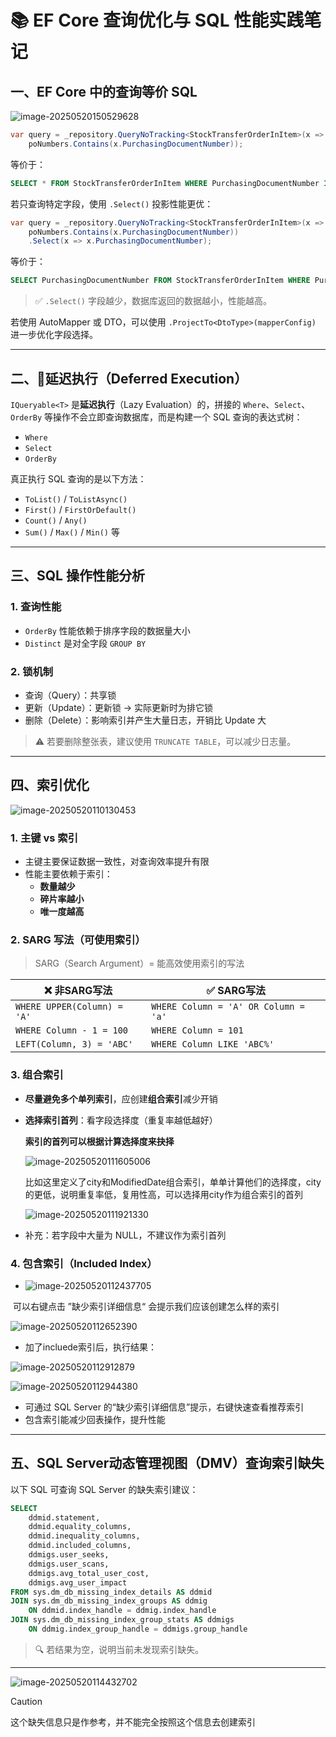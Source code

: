 # 📚 EF Core 查询优化与 SQL 性能实践笔记



## 一、EF Core 中的查询等价 SQL

![image-20250520150529628](assets/image-20250520150529628.png)

```c#
var query = _repository.QueryNoTracking<StockTransferOrderInItem>(x =>
    poNumbers.Contains(x.PurchasingDocumentNumber));
```

等价于：

```sql
SELECT * FROM StockTransferOrderInItem WHERE PurchasingDocumentNumber IN (poNumbers)
```

若只查询特定字段，使用 `.Select()` 投影性能更优：

```c#
var query = _repository.QueryNoTracking<StockTransferOrderInItem>(x =>
    poNumbers.Contains(x.PurchasingDocumentNumber))
    .Select(x => x.PurchasingDocumentNumber);
```

等价于：

```sql
SELECT PurchasingDocumentNumber FROM StockTransferOrderInItem WHERE PurchasingDocumentNumber IN (poNumbers)
```

> ✅ `.Select()` 字段越少，数据库返回的数据越小，性能越高。

若使用 AutoMapper 或 DTO，可以使用 `.ProjectTo<DtoType>(mapperConfig)` 进一步优化字段选择。

------



## 二、🧠延迟执行（Deferred Execution）

`IQueryable<T>` 是**延迟执行**（Lazy Evaluation）的，拼接的 `Where`、`Select`、`OrderBy` 等操作不会立即查询数据库，而是构建一个 SQL 查询的表达式树：

- `Where`
- `Select`
- `OrderBy`

真正执行 SQL 查询的是以下方法：

- `ToList()` / `ToListAsync()`
- `First()` / `FirstOrDefault()`
- `Count()` / `Any()`
- `Sum()` / `Max()` / `Min()` 等

------



## 三、SQL 操作性能分析

### 1. 查询性能

- `OrderBy` 性能依赖于排序字段的数据量大小
- `Distinct` 是对全字段 `GROUP BY`

### 2. 锁机制

- 查询（Query）：共享锁
- 更新（Update）：更新锁 → 实际更新时为排它锁
- 删除（Delete）：影响索引并产生大量日志，开销比 Update 大

> ⚠ 若要删除整张表，建议使用 `TRUNCATE TABLE`，可以减少日志量。

------



## 四、索引优化

![image-20250520110130453](assets/image-20250520110130453.png)

### 1. 主键 vs 索引

- 主键主要保证数据一致性，对查询效率提升有限
- 性能主要依赖于索引：
  - **数量越少**
  - **碎片率越小**
  - **唯一度越高**

### 2. SARG 写法（可使用索引）

> SARG（Search Argument）= 能高效使用索引的写法

| ❌ 非SARG写法                | ✅ SARG写法                           |
| --------------------------- | ------------------------------------ |
| `WHERE UPPER(Column) = 'A'` | `WHERE Column = 'A' OR Column = 'a'` |
| `WHERE Column - 1 = 100`    | `WHERE Column = 101`                 |
| `LEFT(Column, 3) = 'ABC'`   | `WHERE Column LIKE 'ABC%'`           |



### 3. 组合索引

- **尽量避免多个单列索引**，应创建**组合索引**减少开销

- **选择索引首列**：看字段选择度（重复率越低越好）

  **索引的首列可以根据计算选择度来抉择**

  ![image-20250520111605006](assets/image-20250520111605006.png)

  比如这里定义了city和ModifiedDate组合索引，单单计算他们的选择度，city的更低，说明重复率低，复用性高，可以选择用city作为组合索引的首列

  ![image-20250520111921330](assets/image-20250520111921330.png)

- 补充：若字段中大量为 NULL，不建议作为索引首列

### 4. 包含索引（Included Index）

- ![image-20250520112437705](assets/image-20250520112437705.png)


​	可以右键点击 ”缺少索引详细信息“ 会提示我们应该创建怎么样的索引

![image-20250520112652390](assets/image-20250520112652390.png)



- 加了incluede索引后，执行结果：


![image-20250520112912879](assets/image-20250520112912879.png)

![image-20250520112944380](assets/image-20250520112944380.png)

- 可通过 SQL Server 的“缺少索引详细信息”提示，右键快速查看推荐索引
- 包含索引能减少回表操作，提升性能

------



## 五、SQL Server动态管理视图（DMV）查询索引缺失

以下 SQL 可查询 SQL Server 的缺失索引建议：

```sql
SELECT
    ddmid.statement,
    ddmid.equality_columns,
    ddmid.inequality_columns,
    ddmid.included_columns,
    ddmigs.user_seeks,
    ddmigs.user_scans,
    ddmigs.avg_total_user_cost,
    ddmigs.avg_user_impact
FROM sys.dm_db_missing_index_details AS ddmid
JOIN sys.dm_db_missing_index_groups AS ddmig
    ON ddmid.index_handle = ddmig.index_handle
JOIN sys.dm_db_missing_index_group_stats AS ddmigs
    ON ddmig.index_group_handle = ddmigs.group_handle
```

> 🔍 若结果为空，说明当前未发现索引缺失。

------

![image-20250520114432702](assets/image-20250520114432702.png)

> [!CAUTION]
>
> 这个缺失信息只是作参考，并不能完全按照这个信息去创建索引
